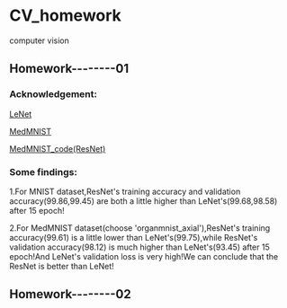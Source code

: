 # CV_homework
computer vision
## Homework--------01

### Acknowledgement:

[LeNet](https://towardsdatascience.com/implementing-yann-lecuns-lenet-5-in-pytorch-5e05a0911320)

[MedMNIST](https://medmnist.github.io/)

[MedMNIST_code(ResNet)](https://github.com/MedMNIST/MedMNIST)

### Some findings:

1.For MNIST dataset,ResNet's training accuracy and validation accuracy(99.86,99.45) are both a little higher than LeNet's(99.68,98.58) after 15 epoch!

2.For MedMNIST dataset(choose 'organmnist_axial'),ResNet's training accuracy(99.61) is a little lower than LeNet's(99.75),while ResNet's validation accuracy(98.12) is much higher than LeNet's(93.45) after 15 epoch!And LeNet's validation loss is very high!We can conclude that the ResNet is better than LeNet! 


## Homework--------02



